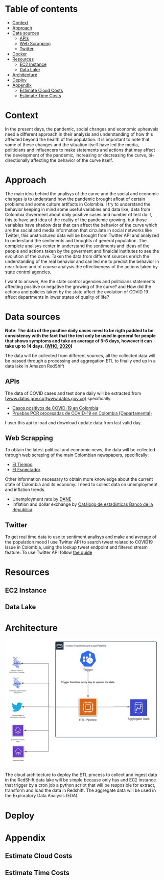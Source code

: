 Table of contents
=================
   * [Context](#context)
   * [Approach](#approach)
   * [Data sources](#data_sources)
      * [APIs](#apis)
      * [Web Scrapping](#web-scrapping)
      * [Twitter](#twitter)
   * [Docker](#docker)
   * [Resources](#resources)
      * [EC2 Instance](#ec2_instance)
      * [Data Lake](#data_lake)
   * [Architecture](#architecture)
   * [Deploy](#deploy)
   * [Appendix](#appendix)
      * [Estimate Cloud Costs](#estimate_cloud_costs)
      * [Estimate Time Costs](#estimate_time_costs)

Context
=================

In the present days, the pandemic, social changes and economic upheavals need a different approach in their analysis and understanding of how this affected beyond the health of the population. It is important to note that some of these changes and the situation itself have led the media, politicians and influencers to make statements and actions that may affect the development of the pandemic, increasing or decreasing the curve, bi-directionally affecting the behavior of the curve itself.

Approach
=================

The main idea behind the analisys of the curve and the social and economic changes is to understand how the pandemic brought afloat of certain problems and some culture artifacts in Colombia. I try to understand the behavior keeping in mind some useful variables and data like, data from Colombia Goverment about daily positive cases and number of test do it, this to have and idea of the reality of the pandemic growing, but those variables have shadow data that can affect the behavior of the curve which are the social and media information that circulate in social networks like Twitter, this unstructured data will be brought from Twitter API and analyzed to understand the sentiments and thoughts of general population. The complete analisys center in understand the sentiments and ideas of the people and actions taken by the goverment and finalcial institutes to see the evolution of the curve. Taken the data from different sources enrich the understanding of the real behavior and can led me to predict the behavior in near future and of course analysis the effectiveness of the actions taken by state control agencies.

I want to answer, Are the state control agencies and politicians statements affecting positive or negative the growing of the curve? and How did the actions and policies taken by the state affect the evolution of COVID 19 affect departments in lower states of quality of life?

Data sources
=================

<strong>Note: The data of the positive daily cases need to be rigth padded to be consistency with the fact that the test only be used in general for people that shows symptoms and take an average of 5-6 days, however it can take up to 14 days. ([WHO, 2020](https://www.who.int/health-topics/coronavirus#tab=tab_3))</strong>

The data will be collected from different sources, all the collected data will be passed through a processing and aggregation ETL to finally end up in a data lake in Amazon RedShift

APIs
-----

The data of COVID cases and test done daily will be extracted from [www.datos.gov.co](www.datos.gov.co) specifically:

* [Casos positivos de COVID-19 en Colombia](https://www.datos.gov.co/Salud-y-Protecci-n-Social/Casos-positivos-de-COVID-19-en-Colombia/gt2j-8ykr)
* [Pruebas PCR procesadas de COVID-19 en Colombia (Departamental)](https://www.datos.gov.co/Salud-y-Protecci-n-Social/Pruebas-PCR-procesadas-de-COVID-19-en-Colombia-Dep/8835-5baf)

I user this api to load and download update data from last valid day.

Web Scrapping
-----

To obtain the latest political and economic news, the data will be collected through web scraping of the main Colombian newspapers, specifically:

* [El Tiempo](https://www.eltiempo.com/)
* [El Espectador](https://www.elespectador.com/)

Other information necessary to obtain more knowledge about the current state of Colombia and its economy. I need to collect data on unemployment and inflation trends.

* Unemployment rate by [DANE](https://www.dane.gov.co/index.php/estadisticas-por-tema/mercado-laboral/empleo-y-desempleo#geih-mercado-laboral)
* Inflation and dollar exchange by [Catálogo de estadísticas Banco de la Republica](https://www.banrep.gov.co/es/catalogo-estadisticas)

Twitter
-----

To get real time data to use to sentiment analisys and make and average of the population mood I use Twitter API to search tweet related to COVID19 issue in Colombia, using the lookup tweet endpoint and filtered stream feature. To use Twitter API follow [the guide](https://developer.twitter.com/en/docs/twitter-api/getting-started/guide)

Resources
=================

EC2 Instance
-----



Data Lake
-----



Architecture
=================

![Architecture](./media/architecture.svg)

The cloud architecture to deploy the ETL process to collect and ingest data in the RedShift data lake will be simple because only has and EC2 instance that trigger by a cron job a python script that will be resposible for extract, transform and load the data in Redshift. The aggregate data will be used in the Exploratory Data Analysis (EDA)

Deploy
=================

Appendix
=================

Estimate Cloud Costs
-----

Estimate Time Costs
-----